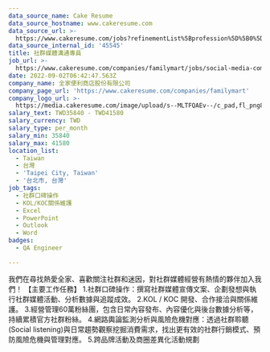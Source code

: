 ```yaml
---
data_source_name: Cake Resume
data_source_hostname: www.cakeresume.com
data_source_url: >-
  https://www.cakeresume.com/jobs?refinementList%5Bprofession%5D%5B0%5D=engineering_qa-engineer&refinementList%5Bsalary_type%5D=per_month&refinementList%5Bsalary_currency%5D=TWD&range%5Bsalary_range%5D%5Bmax%5D=600000
data_source_internal_id: '45545'
title: 社群媒體溝通專員
job_url: >-
  https://www.cakeresume.com/companies/familymart/jobs/social-media-communications-specialist
date: 2022-09-02T06:42:47.563Z
company_name: 全家便利商店股份有限公司
company_page_url: 'https://www.cakeresume.com/companies/familymart'
company_logo_url: >-
  https://media.cakeresume.com/image/upload/s--MLTFQAEv--/c_pad,fl_png8,h_200,w_200/v1662102481/aolwtonc1abevebywbrg.png
salary_text: TWD35840 - TWD41580
salary_currency: TWD
salary_type: per_month
salary_min: 35840
salary_max: 41580
location_list:
  - Taiwan
  - 台灣
  - 'Taipei City, Taiwan'
  - '台北市, 台灣'
job_tags:
  - 社群口碑操作
  - KOL/KOC關係維護
  - Excel
  - PowerPoint
  - Outlook
  - Word
badges:
  - QA Engineer

---
```


我們在尋找熱愛全家、喜歡關注社群和迷因，對社群媒體經營有熱情的夥伴加入我們！ 【主要工作任務】 1.社群口碑操作：撰寫社群媒體宣傳文案、企劃發想與執行社群媒體活動、分析數據與追蹤成效。 2.KOL / KOC 開發、合作接洽與關係維護。 3.經營管理60萬粉絲團，包含日常內容發布、內容優化與後台數據分析等，持續累積官方社群粉絲。 4.網路輿論監測分析與風險危機對應：透過社群聆聽(Social listening)與日常趨勢觀察挖掘消費需求，找出更有效的社群行銷模式、預防風險危機與管理對應。 5.跨品牌活動及商圈差異化活動規劃